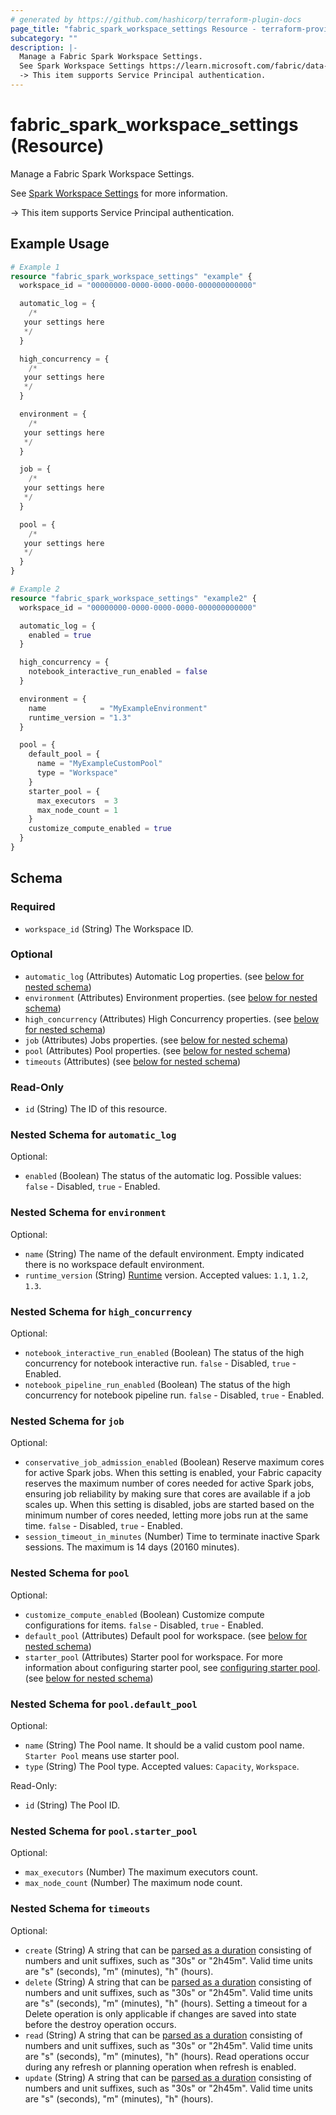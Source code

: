 ```yaml
---
# generated by https://github.com/hashicorp/terraform-plugin-docs
page_title: "fabric_spark_workspace_settings Resource - terraform-provider-fabric"
subcategory: ""
description: |-
  Manage a Fabric Spark Workspace Settings.
  See Spark Workspace Settings https://learn.microsoft.com/fabric/data-engineering/workspace-admin-settings for more information.
  -> This item supports Service Principal authentication.
---
```


# fabric_spark_workspace_settings (Resource)

Manage a Fabric Spark Workspace Settings.

See [Spark Workspace Settings](https://learn.microsoft.com/fabric/data-engineering/workspace-admin-settings) for more information.

-> This item supports Service Principal authentication.

## Example Usage

```terraform
# Example 1
resource "fabric_spark_workspace_settings" "example" {
  workspace_id = "00000000-0000-0000-0000-000000000000"

  automatic_log = {
    /*
   your settings here
   */
  }

  high_concurrency = {
    /*
   your settings here
   */
  }

  environment = {
    /*
   your settings here
   */
  }

  job = {
    /*
   your settings here
   */
  }

  pool = {
    /*
   your settings here
   */
  }
}

# Example 2
resource "fabric_spark_workspace_settings" "example2" {
  workspace_id = "00000000-0000-0000-0000-000000000000"

  automatic_log = {
    enabled = true
  }

  high_concurrency = {
    notebook_interactive_run_enabled = false
  }

  environment = {
    name            = "MyExampleEnvironment"
    runtime_version = "1.3"
  }

  pool = {
    default_pool = {
      name = "MyExampleCustomPool"
      type = "Workspace"
    }
    starter_pool = {
      max_executors  = 3
      max_node_count = 1
    }
    customize_compute_enabled = true
  }
}
```

<!-- schema generated by tfplugindocs -->
## Schema

### Required

- `workspace_id` (String) The Workspace ID.

### Optional

- `automatic_log` (Attributes) Automatic Log properties. (see [below for nested schema](#nestedatt--automatic_log))
- `environment` (Attributes) Environment properties. (see [below for nested schema](#nestedatt--environment))
- `high_concurrency` (Attributes) High Concurrency properties. (see [below for nested schema](#nestedatt--high_concurrency))
- `job` (Attributes) Jobs properties. (see [below for nested schema](#nestedatt--job))
- `pool` (Attributes) Pool properties. (see [below for nested schema](#nestedatt--pool))
- `timeouts` (Attributes) (see [below for nested schema](#nestedatt--timeouts))

### Read-Only

- `id` (String) The ID of this resource.

<a id="nestedatt--automatic_log"></a>

### Nested Schema for `automatic_log`

Optional:

- `enabled` (Boolean) The status of the automatic log. Possible values: `false` - Disabled, `true` - Enabled.

<a id="nestedatt--environment"></a>

### Nested Schema for `environment`

Optional:

- `name` (String) The name of the default environment. Empty indicated there is no workspace default environment.
- `runtime_version` (String) [Runtime](https://review.learn.microsoft.com/fabric/data-engineering/runtime) version. Accepted values: `1.1`, `1.2`, `1.3`.

<a id="nestedatt--high_concurrency"></a>

### Nested Schema for `high_concurrency`

Optional:

- `notebook_interactive_run_enabled` (Boolean) The status of the high concurrency for notebook interactive run. `false` - Disabled, `true` - Enabled.
- `notebook_pipeline_run_enabled` (Boolean) The status of the high concurrency for notebook pipeline run. `false` - Disabled, `true` - Enabled.

<a id="nestedatt--job"></a>

### Nested Schema for `job`

Optional:

- `conservative_job_admission_enabled` (Boolean) Reserve maximum cores for active Spark jobs. When this setting is enabled, your Fabric capacity reserves the maximum number of cores needed for active Spark jobs, ensuring job reliability by making sure that cores are available if a job scales up. When this setting is disabled, jobs are started based on the minimum number of cores needed, letting more jobs run at the same time. `false` - Disabled, `true` - Enabled.
- `session_timeout_in_minutes` (Number) Time to terminate inactive Spark sessions. The maximum is 14 days (20160 minutes).

<a id="nestedatt--pool"></a>

### Nested Schema for `pool`

Optional:

- `customize_compute_enabled` (Boolean) Customize compute configurations for items. `false` - Disabled, `true` - Enabled.
- `default_pool` (Attributes) Default pool for workspace. (see [below for nested schema](#nestedatt--pool--default_pool))
- `starter_pool` (Attributes) Starter pool for workspace. For more information about configuring starter pool, see [configuring starter pool](https://review.learn.microsoft.com/fabric/data-engineering/configure-starter-pools). (see [below for nested schema](#nestedatt--pool--starter_pool))

<a id="nestedatt--pool--default_pool"></a>

### Nested Schema for `pool.default_pool`

Optional:

- `name` (String) The Pool name. It should be a valid custom pool name. `Starter Pool` means use starter pool.
- `type` (String) The Pool type. Accepted values: `Capacity`, `Workspace`.

Read-Only:

- `id` (String) The Pool ID.

<a id="nestedatt--pool--starter_pool"></a>

### Nested Schema for `pool.starter_pool`

Optional:

- `max_executors` (Number) The maximum executors count.
- `max_node_count` (Number) The maximum node count.

<a id="nestedatt--timeouts"></a>

### Nested Schema for `timeouts`

Optional:

- `create` (String) A string that can be [parsed as a duration](https://pkg.go.dev/time#ParseDuration) consisting of numbers and unit suffixes, such as "30s" or "2h45m". Valid time units are "s" (seconds), "m" (minutes), "h" (hours).
- `delete` (String) A string that can be [parsed as a duration](https://pkg.go.dev/time#ParseDuration) consisting of numbers and unit suffixes, such as "30s" or "2h45m". Valid time units are "s" (seconds), "m" (minutes), "h" (hours). Setting a timeout for a Delete operation is only applicable if changes are saved into state before the destroy operation occurs.
- `read` (String) A string that can be [parsed as a duration](https://pkg.go.dev/time#ParseDuration) consisting of numbers and unit suffixes, such as "30s" or "2h45m". Valid time units are "s" (seconds), "m" (minutes), "h" (hours). Read operations occur during any refresh or planning operation when refresh is enabled.
- `update` (String) A string that can be [parsed as a duration](https://pkg.go.dev/time#ParseDuration) consisting of numbers and unit suffixes, such as "30s" or "2h45m". Valid time units are "s" (seconds), "m" (minutes), "h" (hours).

